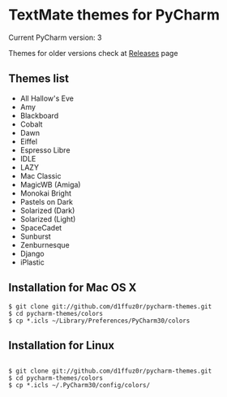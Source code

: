 TextMate themes for PyCharm
===========================

Current PyCharm version: 3

Themes for older versions check at [Releases](https://github.com/d1ffuz0r/pycharm-themes/releases) page

Themes list
-----------

* All Hallow's Eve
* Amy
* Blackboard
* Cobalt
* Dawn
* Eiffel
* Espresso Libre
* IDLE
* LAZY
* Mac Classic
* MagicWB (Amiga)
* Monokai Bright
* Pastels on Dark
* Solarized (Dark)
* Solarized (Light)
* SpaceCadet
* Sunburst
* Zenburnesque
* Django
* iPlastic

Installation for Mac OS X
-------------------------

```
$ git clone git://github.com/d1ffuz0r/pycharm-themes.git
$ cd pycharm-themes/colors
$ cp *.icls ~/Library/Preferences/PyCharm30/colors
```

Installation for Linux
----------------------

```

$ git clone git://github.com/d1ffuz0r/pycharm-themes.git
$ cd pycharm-themes/colors
$ cp *.icls ~/.PyCharm30/config/colors/
